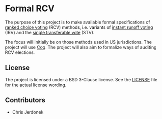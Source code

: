 Formal RCV
==========

The purpose of this project is to make available formal specifications of
[ranked choice voting][rcv] (RCV) methods, i.e. variants of
[instant runoff voting][irv] (IRV) and the [single transferable vote][stv]
(STV).

The focus will initially be on those methods used in US jurisdictions.  The
project will use [Coq][Coq].  The project will also aim to formalize ways
of auditing RCV elections.


License
-------

The project is licensed under a BSD 3-Clause license.  See the
[LICENSE](LICENSE) file for the actual license wording.


Contributors
------------

* Chris Jerdonek


[Coq]: https://coq.inria.fr/
[irv]: https://en.wikipedia.org/wiki/Instant-runoff_voting
[rcv]: https://en.wikipedia.org/wiki/Ranked_Choice_Voting
[stv]: https://en.wikipedia.org/wiki/Single_transferable_vote

